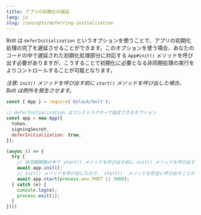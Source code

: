 ```yaml
---
title: アプリの初期化の遅延
lang: ja
slug: /concepts/deferring-initialization
---
```


Bolt は `deferInitialization` というオプションを使うことで、アプリの初期化処理の完了を遅延させることができます。このオプションを使う場合、あなたのコードの中で遅延された初期化処理部分に対応する `App#init()` メソッドを呼び出す必要がありますが、こうすることで初期化に必要となる非同期処理の実行をよりコントロールすることが可能となります。

_注意: `init()` メソッドを呼び出す前に `start()` メソッドを呼び出した場合、 Bolt は例外を発生させます。_

```javascript
const { App } = require('@slack/bolt');

// deferInitialization はコンストラクターで指定できるオプション
const app = new App({
  token,
  signingSecret,
  deferInitialization: true,
});

(async () => {
  try {
    // 非同期関数の中で start() メソッドを呼び出す前に init() メソッドを呼び出すこと
    await app.init();
    // init() メソッドを呼び出したので、`start()` メソッドを安全に呼び出すことができる
    await app.start(process.env.PORT || 3000);
  } catch (e) {
    console.log(e);
    process.exit(1);
  }
})()
```